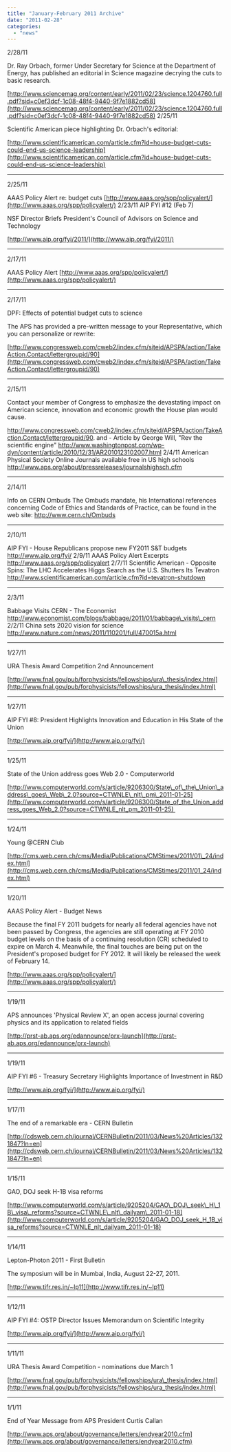 ```yaml
---
title: "January-February 2011 Archive"
date: "2011-02-28"
categories: 
  - "news"
---
```


2/28/11

Dr. Ray Orbach, former Under Secretary for Science at the Department of Energy, has published an editorial in Science magazine decrying the cuts to basic research.

[http://www.sciencemag.org/content/early/2011/02/23/science.1204760.full.pdf?sid=c0ef3dcf-1c08-48f4-9440-9f7e1882cd58](http://www.sciencemag.org/content/early/2011/02/23/science.1204760.full.pdf?sid=c0ef3dcf-1c08-48f4-9440-9f7e1882cd58) 2/25/11

Scientific American piece highlighting Dr. Orbach's editorial:

[http://www.scientificamerican.com/article.cfm?id=house-budget-cuts-could-end-us-science-leadership](http://www.scientificamerican.com/article.cfm?id=house-budget-cuts-could-end-us-science-leadership)

* * *

2/25/11

AAAS Policy Alert re: budget cuts [http://www.aaas.org/spp/policyalert/](http://www.aaas.org/spp/policyalert/) 2/23/11 AIP FYI #12 (Feb 7)

NSF Director Briefs President's Council of Advisors on Science and Technology

[http://www.aip.org/fyi/2011/](http://www.aip.org/fyi/2011/)

* * *

2/17/11

AAAS Policy Alert [http://www.aaas.org/spp/policyalert/](http://www.aaas.org/spp/policyalert/)

* * *

2/17/11

DPF: Effects of potential budget cuts to science

The APS has provided a pre-written message to your Representative, which you can personalize or rewrite:

[http://www.congressweb.com/cweb2/index.cfm/siteid/APSPA/action/TakeAction.Contact/lettergroupid/90](http://www.congressweb.com/cweb2/index.cfm/siteid/APSPA/action/TakeAction.Contact/lettergroupid/90)

* * *

2/15/11

Contact your member of Congress to emphasize the devastating impact on American science, innovation and economic growth the House plan would cause.

http://www.congressweb.com/cweb2/index.cfm/siteid/APSPA/action/TakeAction.Contact/lettergroupid/90. and - Article by George Will, "Rev the scientific engine" http://www.washingtonpost.com/wp-dyn/content/article/2010/12/31/AR2010123102007.html 2/4/11 American Physical Society Online Journals available free in US high schools http://www.aps.org/about/pressreleases/journalshighsch.cfm

* * *

2/14/11

Info on CERN Ombuds The Ombuds mandate, his International references concerning Code of Ethics and Standards of Practice, can be found in the web site: http://www.cern.ch/Ombuds

* * *

2/10/11

AIP FYI - House Republicans propose new FY2011 S&T budgets http://www.aip.org/fyi/ 2/9/11 AAAS Policy Alert Excerpts http://www.aaas.org/spp/policyalert 2/7/11 Scientific American - Opposite Spins: The LHC Accelerates Higgs Search as the U.S. Shutters Its Tevatron http://www.scientificamerican.com/article.cfm?id=tevatron-shutdown

* * *

2/3/11

Babbage Visits CERN - The Economist http://www.economist.com/blogs/babbage/2011/01/babbage\_visits\_cern 2/2/11 China sets 2020 vision for science http://www.nature.com/news/2011/110201/full/470015a.html

* * *

1/27/11

URA Thesis Award Competition 2nd Announcement

[http://www.fnal.gov/pub/forphysicists/fellowships/ura\_thesis/index.html](http://www.fnal.gov/pub/forphysicists/fellowships/ura_thesis/index.html)

* * *

1/27/11

AIP FYI #8: President Highlights Innovation and Education in His State of the Union

[http://www.aip.org/fyi/](http://www.aip.org/fyi/)

* * *

1/25/11

State of the Union address goes Web 2.0 - Computerworld

[http://www.computerworld.com/s/article/9206300/State\_of\_the\_Union\_address\_goes\_Web\_2.0?source=CTWNLE\_nlt\_pm\_2011-01-25](http://www.computerworld.com/s/article/9206300/State_of_the_Union_address_goes_Web_2.0?source=CTWNLE_nlt_pm_2011-01-25) 

* * *

1/24/11

Young @CERN Club

[http://cms.web.cern.ch/cms/Media/Publications/CMStimes/2011/01\_24/index.html](http://cms.web.cern.ch/cms/Media/Publications/CMStimes/2011/01_24/index.html)

* * *

1/20/11

AAAS Policy Alert - Budget News

Because the final FY 2011 budgets for nearly all federal agencies have not been passed by Congress, the agencies are still operating at FY 2010 budget levels on the basis of a continuing resolution (CR) scheduled to expire on March 4. Meanwhile, the final touches are being put on the President's proposed budget for FY 2012. It will likely be released the week of February 14. 

[http://www.aaas.org/spp/policyalert/](http://www.aaas.org/spp/policyalert/)

* * *

1/19/11

APS announces 'Physical Review X', an open access journal covering physics and its application to related fields

[http://prst-ab.aps.org/edannounce/prx-launch](http://prst-ab.aps.org/edannounce/prx-launch)

* * *

1/19/11

AIP FYI #6 - Treasury Secretary Highlights Importance of Investment in R&D

[http://www.aip.org/fyi/](http://www.aip.org/fyi/)

* * *

1/17/11

The end of a remarkable era - CERN Bulletin

[http://cdsweb.cern.ch/journal/CERNBulletin/2011/03/News%20Articles/1321847?ln=en](http://cdsweb.cern.ch/journal/CERNBulletin/2011/03/News%20Articles/1321847?ln=en)

* * *

1/15/11

GAO, DOJ seek H-1B visa reforms

[http://www.computerworld.com/s/article/9205204/GAO\_DOJ\_seek\_H\_1B\_visa\_reforms?source=CTWNLE\_nlt\_dailyam\_2011-01-18](http://www.computerworld.com/s/article/9205204/GAO_DOJ_seek_H_1B_visa_reforms?source=CTWNLE_nlt_dailyam_2011-01-18)

* * *

1/14/11

Lepton-Photon 2011 - First Bulletin

The symposium will be in Mumbai, India, August 22-27, 2011.

[http://www.tifr.res.in/~lp11](http://www.tifr.res.in/~lp11)

* * *

1/12/11

AIP FYI #4: OSTP Director Issues Memorandum on Scientific Integrity

[http://www.aip.org/fyi/](http://www.aip.org/fyi/)

* * *

1/11/11

URA Thesis Award Competition - nominations due March 1

[http://www.fnal.gov/pub/forphysicists/fellowships/ura\_thesis/index.html](http://www.fnal.gov/pub/forphysicists/fellowships/ura_thesis/index.html)

* * *

1/1/11

End of Year Message from APS President Curtis Callan

[http://www.aps.org/about/governance/letters/endyear2010.cfm](http://www.aps.org/about/governance/letters/endyear2010.cfm)
